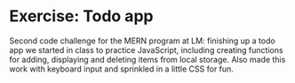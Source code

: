 # Exercise: Todo app

Second code challenge for the MERN program at LM: finishing up a todo app we started in class to practice JavaScript, including creating functions for adding, displaying and deleting items from local storage. Also made this work with keyboard input and sprinkled in a little CSS for fun.
